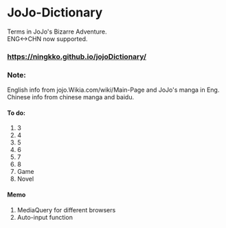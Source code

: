 # JoJo-Dictionary
Terms in JoJo's Bizarre Adventure.\
ENG<->CHN now supported.
### https://ningkko.github.io/jojoDictionary/
### Note:
English info from jojo.Wikia.com/wiki/Main-Page and JoJo's manga in Eng.\
Chinese info from chinese manga and baidu.
#### To do:
1. 3
2. 4
3. 5
4. 6
5. 7
7. 8
8. Game
9. Novel

#### Memo
1. MediaQuery for different browsers
2. Auto-input function
